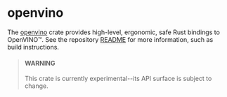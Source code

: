 # openvino

The [openvino] crate provides high-level, ergonomic, safe Rust bindings to OpenVINO™. See the
repository [README] for more information, such as build instructions.

> #### WARNING
> This crate is currently experimental--its API surface is subject to change.

[openvino]: https://crates.io/crates/openvino
[README]: https://github.com/intel/openvino-rs
